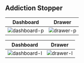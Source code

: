 ## Addiction Stopper
Dashboard | Drawer
:--------: | :-----:
![dashboard-p](https://user-images.githubusercontent.com/53505850/138097811-5ca16d2a-9ebb-484c-808e-d61f604f0598.jpg) | ![drawer-p](https://user-images.githubusercontent.com/53505850/138097850-f480e95f-f0ee-4399-8c7c-6b26dfb2df2b.jpg)

Dashboard | Drawer
:---: | :---:
![dashboard-l](https://user-images.githubusercontent.com/53505850/138098094-9770ae72-8e8a-42f3-9ea5-d6a8d16f560a.jpg) | ![drawer-l](https://user-images.githubusercontent.com/53505850/138098119-16c2d5b5-d2cc-481d-a94b-56af4b73a640.jpg)





